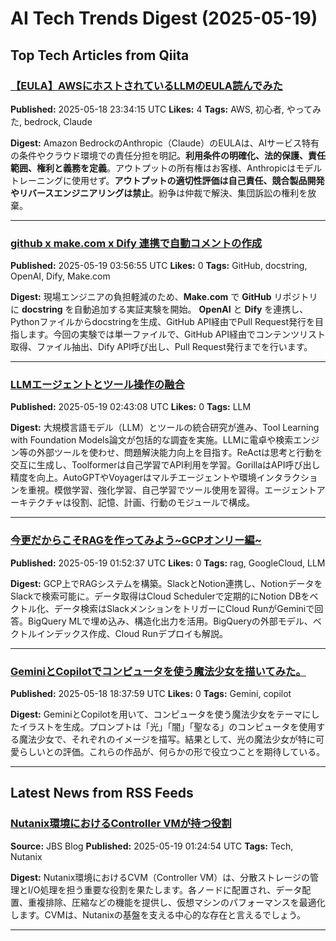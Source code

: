 # AI Tech Trends Digest (2025-05-19)

## Top Tech Articles from Qiita

### [【EULA】AWSにホストされているLLMのEULA読んでみた](https://qiita.com/ryu-ki/items/8425190915f85c266564)
**Published:** 2025-05-18 23:34:15 UTC
**Likes:** 4
**Tags:** AWS, 初心者, やってみた, bedrock, Claude

**Digest:**
Amazon BedrockのAnthropic（Claude）のEULAは、AIサービス特有の条件やクラウド環境での責任分担を明記。**利用条件の明確化、法的保護、責任範囲、権利と義務を定義**。アウトプットの所有権はお客様、Anthropicはモデルトレーニングに使用せず。**アウトプットの適切性評価は自己責任、競合製品開発やリバースエンジニアリングは禁止**。紛争は仲裁で解決、集団訴訟の権利を放棄。

---

### [github x make.com x Dify 連携で自動コメントの作成](https://qiita.com/kazuharu2022/items/f74b21d036fba0051152)
**Published:** 2025-05-19 03:56:55 UTC
**Likes:** 0
**Tags:** GitHub, docstring, OpenAI, Dify, Make.com

**Digest:**
現場エンジニアの負担軽減のため、**Make.com** で **GitHub** リポジトリに **docstring** を自動追加する実証実験を開始。 **OpenAI** と **Dify** を連携し、Pythonファイルからdocstringを生成、GitHub API経由でPull Request発行を目指します。今回の実験では単一ファイルで、GitHub API経由でコンテンツリスト取得、ファイル抽出、Dify API呼び出し、Pull Request発行までを行います。

---

### [LLMエージェントとツール操作の融合](https://qiita.com/riita10069/items/8e515e652f999edcb027)
**Published:** 2025-05-19 02:43:08 UTC
**Likes:** 0
**Tags:** LLM

**Digest:**
大規模言語モデル（LLM）とツールの統合研究が進み、Tool Learning with Foundation Models論文が包括的な調査を実施。LLMに電卓や検索エンジン等の外部ツールを使わせ、問題解決能力向上を目指す。ReActは思考と行動を交互に生成し、Toolformerは自己学習でAPI利用を学習。GorillaはAPI呼び出し精度を向上。AutoGPTやVoyagerはマルチエージェントや環境インタラクションを重視。模倣学習、強化学習、自己学習でツール使用を習得。エージェントアーキテクチャは役割、記憶、計画、行動のモジュールで構成。

---

### [今更だからこそRAGを作ってみよう~GCPオンリー編~](https://qiita.com/tamaloon/items/c944deb02954372ccb90)
**Published:** 2025-05-19 01:52:37 UTC
**Likes:** 0
**Tags:** rag, GoogleCloud, LLM

**Digest:**
GCP上でRAGシステムを構築。SlackとNotion連携し、NotionデータをSlackで検索可能に。データ取得はCloud Schedulerで定期的にNotion DBをベクトル化、データ検索はSlackメンションをトリガーにCloud RunがGeminiで回答。BigQuery MLで埋め込み、構造化出力を活用。BigQueryの外部モデル、ベクトルインデックス作成、Cloud Runデプロイも解説。

---

### [GeminiとCopilotでコンピュータを使う魔法少女を描いてみた。](https://qiita.com/nori-channel/items/cfef0d987b30dede66f3)
**Published:** 2025-05-18 18:37:59 UTC
**Likes:** 0
**Tags:** Gemini, copilot

**Digest:**
GeminiとCopilotを用いて、コンピュータを使う魔法少女をテーマにしたイラストを生成。プロンプトは「光」「闇」「聖なる」のコンピュータを使用する魔法少女で、それぞれのイメージを描写。結果として、光の魔法少女が特に可愛らしいとの評価。これらの作品が、何らかの形で役立つことを期待している。

---

## Latest News from RSS Feeds


### [Nutanix環境におけるController VMが持つ役割](https://blog.jbs.co.jp/entry/2025/05/19/102454)
**Source:** JBS Blog
**Published:** 2025-05-19 01:24:54 UTC
**Tags:** Tech, Nutanix

**Digest:**
Nutanix環境におけるCVM（Controller VM）は、分散ストレージの管理とI/O処理を担う重要な役割を果たします。各ノードに配置され、データ配置、重複排除、圧縮などの機能を提供し、仮想マシンのパフォーマンスを最適化します。CVMは、Nutanixの基盤を支える中心的な存在と言えるでしょう。

---